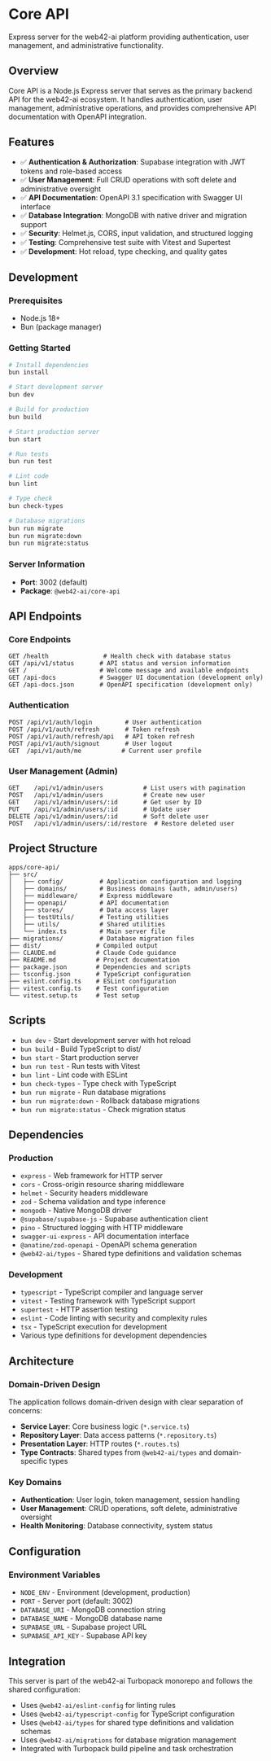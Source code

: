 # Core API

Express server for the web42-ai platform providing authentication, user management, and administrative functionality.

## Overview

Core API is a Node.js Express server that serves as the primary backend API for the web42-ai ecosystem. It handles authentication, user management, administrative operations, and provides comprehensive API documentation with OpenAPI integration.

## Features

- ✅ **Authentication & Authorization**: Supabase integration with JWT tokens and role-based access
- ✅ **User Management**: Full CRUD operations with soft delete and administrative oversight
- ✅ **API Documentation**: OpenAPI 3.1 specification with Swagger UI interface
- ✅ **Database Integration**: MongoDB with native driver and migration support
- ✅ **Security**: Helmet.js, CORS, input validation, and structured logging
- ✅ **Testing**: Comprehensive test suite with Vitest and Supertest
- ✅ **Development**: Hot reload, type checking, and quality gates

## Development

### Prerequisites

- Node.js 18+
- Bun (package manager)

### Getting Started

```bash
# Install dependencies
bun install

# Start development server
bun dev

# Build for production
bun build

# Start production server
bun start

# Run tests
bun run test

# Lint code
bun lint

# Type check
bun check-types

# Database migrations
bun run migrate
bun run migrate:down
bun run migrate:status
```

### Server Information

- **Port**: 3002 (default)
- **Package**: `@web42-ai/core-api`

## API Endpoints

### Core Endpoints

```
GET /health               # Health check with database status
GET /api/v1/status       # API status and version information
GET /                    # Welcome message and available endpoints
GET /api-docs            # Swagger UI documentation (development only)
GET /api-docs.json       # OpenAPI specification (development only)
```

### Authentication

```
POST /api/v1/auth/login         # User authentication
POST /api/v1/auth/refresh       # Token refresh
POST /api/v1/auth/refresh/api   # API token refresh
POST /api/v1/auth/signout       # User logout
GET  /api/v1/auth/me           # Current user profile
```

### User Management (Admin)

```
GET    /api/v1/admin/users           # List users with pagination
POST   /api/v1/admin/users           # Create new user
GET    /api/v1/admin/users/:id       # Get user by ID
PUT    /api/v1/admin/users/:id       # Update user
DELETE /api/v1/admin/users/:id       # Soft delete user
POST   /api/v1/admin/users/:id/restore  # Restore deleted user
```

## Project Structure

```
apps/core-api/
├── src/
│   ├── config/          # Application configuration and logging
│   ├── domains/         # Business domains (auth, admin/users)
│   ├── middleware/      # Express middleware
│   ├── openapi/         # API documentation
│   ├── stores/          # Data access layer
│   ├── testUtils/       # Testing utilities
│   ├── utils/           # Shared utilities
│   └── index.ts         # Main server file
├── migrations/          # Database migration files
├── dist/               # Compiled output
├── CLAUDE.md           # Claude Code guidance
├── README.md           # Project documentation
├── package.json        # Dependencies and scripts
├── tsconfig.json       # TypeScript configuration
├── eslint.config.ts    # ESLint configuration
├── vitest.config.ts    # Test configuration
└── vitest.setup.ts     # Test setup
```

## Scripts

- `bun dev` - Start development server with hot reload
- `bun build` - Build TypeScript to dist/
- `bun start` - Start production server
- `bun run test` - Run tests with Vitest
- `bun lint` - Lint code with ESLint
- `bun check-types` - Type check with TypeScript
- `bun run migrate` - Run database migrations
- `bun run migrate:down` - Rollback database migrations
- `bun run migrate:status` - Check migration status

## Dependencies

### Production

- `express` - Web framework for HTTP server
- `cors` - Cross-origin resource sharing middleware
- `helmet` - Security headers middleware
- `zod` - Schema validation and type inference
- `mongodb` - Native MongoDB driver
- `@supabase/supabase-js` - Supabase authentication client
- `pino` - Structured logging with HTTP middleware
- `swagger-ui-express` - API documentation interface
- `@anatine/zod-openapi` - OpenAPI schema generation
- `@web42-ai/types` - Shared type definitions and validation schemas

### Development

- `typescript` - TypeScript compiler and language server
- `vitest` - Testing framework with TypeScript support
- `supertest` - HTTP assertion testing
- `eslint` - Code linting with security and complexity rules
- `tsx` - TypeScript execution for development
- Various type definitions for development dependencies

## Architecture

### Domain-Driven Design

The application follows domain-driven design with clear separation of concerns:

- **Service Layer**: Core business logic (`*.service.ts`)
- **Repository Layer**: Data access patterns (`*.repository.ts`)
- **Presentation Layer**: HTTP routes (`*.routes.ts`)
- **Type Contracts**: Shared types from `@web42-ai/types` and domain-specific types

### Key Domains

- **Authentication**: User login, token management, session handling
- **User Management**: CRUD operations, soft delete, administrative oversight
- **Health Monitoring**: Database connectivity, system status

## Configuration

### Environment Variables

- `NODE_ENV` - Environment (development, production)
- `PORT` - Server port (default: 3002)
- `DATABASE_URI` - MongoDB connection string
- `DATABASE_NAME` - MongoDB database name
- `SUPABASE_URL` - Supabase project URL
- `SUPABASE_API_KEY` - Supabase API key

## Integration

This server is part of the web42-ai Turbopack monorepo and follows the shared configuration:

- Uses `@web42-ai/eslint-config` for linting rules
- Uses `@web42-ai/typescript-config` for TypeScript configuration
- Uses `@web42-ai/types` for shared type definitions and validation schemas
- Uses `@web42-ai/migrations` for database migration management
- Integrated with Turbopack build pipeline and task orchestration

